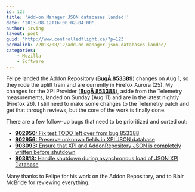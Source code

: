 ```yaml
---
id: 123
title: 'Add-on Manager JSON databases landed!'
date: '2013-08-12T16:00:02-04:00'
author: irving
layout: post
guid: 'http://www.controlledflight.ca/?p=123'
permalink: /2013/08/12/add-on-manager-json-databases-landed/
categories:
    - Mozilla
    - Software
---
```


Felipe landed the Addon Repository ([**BugÂ 853389**](https://bugzilla.mozilla.org/show_bug.cgi?id=853389)) changes on Aug 1, so they rode the uplift train and are currently in Firefox Aurora (25). My changes for the XPI Provider ([**BugÂ 853388**](https://bugzilla.mozilla.org/show_bug.cgi?id=853388)), aside from the Telemetry measurements, landed on Sunday (Aug 11) and are in the latest nightly (Firefox 26). I still need to make some changes to the Telemetry patch and get that through reviews, but the core of the work is finally done.

There are a few follow-up bugs that need to be prioritized and sorted out:

- <span class="summ" id="902950">[ **902950:** <span class="summ_text">Fix test TODO left over from bug 853388</span>](https://bugzilla.mozilla.org/show_bug.cgi?id=902950)</span>
- <span class="summ" id="902956">[ **902956:** <span class="summ_text">Preserve unknown fields in XPI JSON database</span>](https://bugzilla.mozilla.org/show_bug.cgi?id=902956)</span>
- <span class="summ" id="903093">[ **903093:** <span class="summ_text">Ensure that XPI and AddonRepository JSON is completely written before shutdown</span>](https://bugzilla.mozilla.org/show_bug.cgi?id=903093)</span>
- <span class="summ" id="903818">[ **903818:** <span class="summ_text">Handle shutdown during asynchronous load of JSON XPI Database</span>](https://bugzilla.mozilla.org/show_bug.cgi?id=903818)</span>

Many thanks to Felipe for his work on the Addon Repository, and to Blair McBride for reviewing everything.